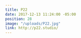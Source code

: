 ```yaml
---
title: P22
date: 2017-12-13 11:24:00 -05:00
position: 28
image: "/uploads/P22.jpg"
link: http://p22.studio/
---
```


